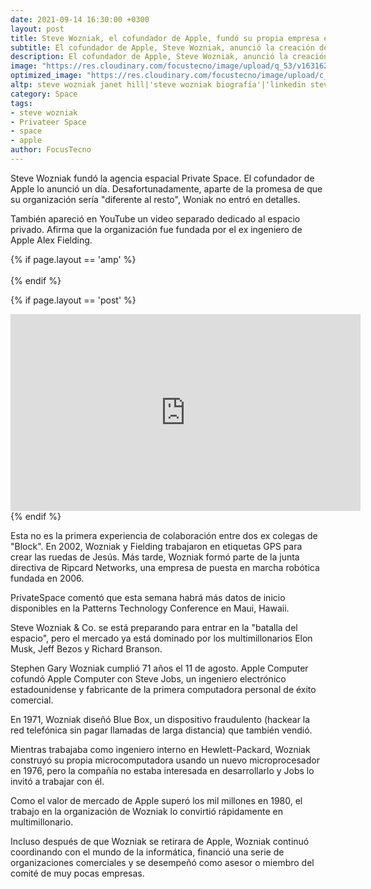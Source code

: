```yaml
---
date: 2021-09-14 16:30:00 +0300
layout: post
title: Steve Wozniak, el cofundador de Apple, fundó su propia empresa espacial
subtitle: El cofundador de Apple, Steve Wozniak, anunció la creación de una compañía espacial privada llamada Privateer Space. Desafortunadamente, aparte de su promesa de hacer que la organización sea distinto de las otras, Wozniak no reveló ningún detalle sobre la nueva organización.
description: El cofundador de Apple, Steve Wozniak, anunció la creación de una compañía espacial privada llamada Privateer Space. Desafortunadamente, aparte de su promesa de hacer que la organización sea distinto de las otras, Wozniak no reveló ningún detalle sobre la nueva organización.
image: "https://res.cloudinary.com/focustecno/image/upload/q_53/v1631626127/steve-wozniak-el-cofundador-de-apple-fundo-su-propia-empresa-espacial-focustecno.jpg"
optimized_image: "https://res.cloudinary.com/focustecno/image/upload/c_scale,q_53,w_540/v1631626127/steve-wozniak-el-cofundador-de-apple-fundo-su-propia-empresa-espacial-focustecno.jpg"
altp: steve wozniak janet hill|'steve wozniak biografía'|'linkedin steve wozniak'|'steve wozniak net worth'|'steve jobs y steve wozniak'|'steve wozniak instagram'|'steve wozniak contact'|'steve wozniak twitter'|'space center'|'spacex'|'space game'|'space planets'|'spacex launch'|'astronomy space'|'space look'|'space news'|'elon musk'|'agencia espacial rusa'|'agencia espacial china'|'spacex misión y visión'|'agencia espacial mexicana'| starship spacex
category: Space
tags:
- steve wozniak
- Privateer Space
- space
- apple
author: FocusTecno
---
```

Steve Wozniak fundó la agencia espacial Private Space. El cofundador de Apple lo anunció un día. Desafortunadamente, aparte de la promesa de que su organización sería "diferente al resto", Woniak no entró en detalles.

También apareció en YouTube un video separado dedicado al espacio privado. Afirma que la organización fue fundada por el ex ingeniero de Apple Alex Fielding.

{% if page.layout == 'amp' %}
<br/>
<amp-youtube
	width="480"
	height="270"
	layout="responsive"
	data-videoid="3a7A1w1C2TE">
</amp-youtube>
<br/>
{% endif %}

{% if page.layout == 'post' %}
<br/>
<iframe width="560" height="315" src="https://www.youtube.com/embed/3a7A1w1C2TE" title="YouTube video player" frameborder="0" allow="accelerometer; autoplay; clipboard-write; encrypted-media; gyroscope; picture-in-picture" allowfullscreen></iframe>
<br/>
{% endif %}

Esta no es la primera experiencia de colaboración entre dos ex colegas de "Block". En 2002, Wozniak y Fielding trabajaron en etiquetas GPS para crear las ruedas de Jesús. Más tarde, Wozniak formó parte de la junta directiva de Ripcard Networks, una empresa de puesta en marcha robótica fundada en 2006.

PrivateSpace comentó que esta semana habrá más datos de inicio disponibles en la Patterns Technology Conference en Maui, Hawaii.

Steve Wozniak & Co. se está preparando para entrar en la "batalla del espacio", pero el mercado ya está dominado por los multimillonarios Elon Musk, Jeff Bezos y Richard Branson.

Stephen Gary Wozniak cumplió 71 años el 11 de agosto. Apple Computer cofundó Apple Computer con Steve Jobs, un ingeniero electrónico estadounidense y fabricante de la primera computadora personal de éxito comercial.

En 1971, Wozniak diseñó Blue Box, un dispositivo fraudulento (hackear la red telefónica sin pagar llamadas de larga distancia) que también vendió.

Mientras trabajaba como ingeniero interno en Hewlett-Packard, Wozniak construyó su propia microcomputadora usando un nuevo microprocesador en 1976, pero la compañía no estaba interesada en desarrollarlo y Jobs lo invitó a trabajar con él.

Como el valor de mercado de Apple superó los mil millones en 1980, el trabajo en la organización de Wozniak lo convirtió rápidamente en multimillonario.

Incluso después de que Wozniak se retirara de Apple, Wozniak continuó coordinando con el mundo de la informática, financió una serie de organizaciones comerciales y se desempeñó como asesor o miembro del comité de muy pocas empresas.
